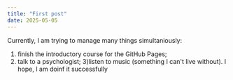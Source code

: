 ```yaml
---
title: "First post"
date: 2025-05-05
---
```


Currently, I am trying to manage many things simultaniously:
1) finish the introductory course for the GitHub Pages;
2) talk to a psychologist;
3)listen to music (something I can't live without).
I hope, I am doinf it successfully
